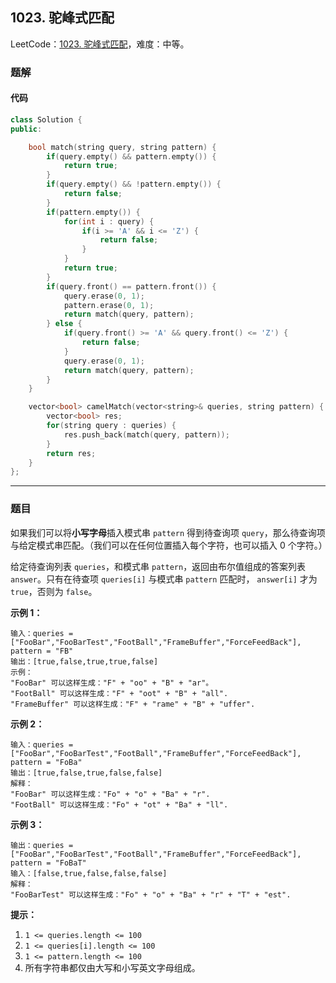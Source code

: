 ## 1023. 驼峰式匹配

LeetCode：[1023. 驼峰式匹配](https://leetcode.cn/problems/camelcase-matching/)，难度：中等。

### 题解

#### 代码

```c++
class Solution {
public:

    bool match(string query, string pattern) {
        if(query.empty() && pattern.empty()) {
            return true;
        }
        if(query.empty() && !pattern.empty()) {
            return false;
        }
        if(pattern.empty()) {
            for(int i : query) {
                if(i >= 'A' && i <= 'Z') {
                    return false;
                }
            }
            return true;
        }
        if(query.front() == pattern.front()) {
            query.erase(0, 1);
            pattern.erase(0, 1);
            return match(query, pattern);
        } else {
            if(query.front() >= 'A' && query.front() <= 'Z') {
                return false;
            }
            query.erase(0, 1);
            return match(query, pattern);
        }
    }

    vector<bool> camelMatch(vector<string>& queries, string pattern) {
        vector<bool> res;
        for(string query : queries) {
            res.push_back(match(query, pattern));
        }
        return res;
    }
};
```



---



### 题目

如果我们可以将**小写字母**插入模式串 `pattern` 得到待查询项 `query`，那么待查询项与给定模式串匹配。（我们可以在任何位置插入每个字符，也可以插入 0 个字符。）

给定待查询列表 `queries`，和模式串 `pattern`，返回由布尔值组成的答案列表 `answer`。只有在待查项 `queries[i]` 与模式串 `pattern` 匹配时， `answer[i]` 才为 `true`，否则为 `false`。

 

**示例 1：**

```
输入：queries = ["FooBar","FooBarTest","FootBall","FrameBuffer","ForceFeedBack"], pattern = "FB"
输出：[true,false,true,true,false]
示例：
"FooBar" 可以这样生成："F" + "oo" + "B" + "ar"。
"FootBall" 可以这样生成："F" + "oot" + "B" + "all".
"FrameBuffer" 可以这样生成："F" + "rame" + "B" + "uffer".
```

**示例 2：**

```
输入：queries = ["FooBar","FooBarTest","FootBall","FrameBuffer","ForceFeedBack"], pattern = "FoBa"
输出：[true,false,true,false,false]
解释：
"FooBar" 可以这样生成："Fo" + "o" + "Ba" + "r".
"FootBall" 可以这样生成："Fo" + "ot" + "Ba" + "ll".
```

**示例 3：**

```
输出：queries = ["FooBar","FooBarTest","FootBall","FrameBuffer","ForceFeedBack"], pattern = "FoBaT"
输入：[false,true,false,false,false]
解释： 
"FooBarTest" 可以这样生成："Fo" + "o" + "Ba" + "r" + "T" + "est".
```

 

**提示：**

1. `1 <= queries.length <= 100`
2. `1 <= queries[i].length <= 100`
3. `1 <= pattern.length <= 100`
4. 所有字符串都仅由大写和小写英文字母组成。


